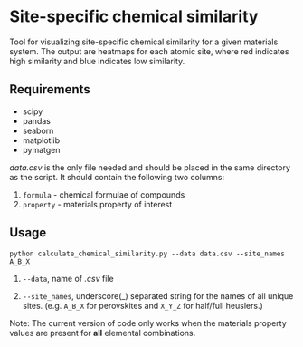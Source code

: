 # Site-specific chemical similarity
Tool for visualizing site-specific chemical similarity for a given materials system.
The output are heatmaps for each atomic site, where red indicates high similarity and blue indicates low similarity.


## Requirements
- scipy
- pandas
- seaborn
- matplotlib
- pymatgen

<em>data.csv</em> is the only file needed and should be placed in the same directory as the script. It should contain the following two columns:
1. `formula` - chemical formulae of compounds
2. `property` - materials property of interest

## Usage


```
python calculate_chemical_similarity.py --data data.csv --site_names A_B_X
```

1. `--data`, name of <em>.csv</em> file

2. `--site_names`, underscore(\_) separated string for the names of all unique sites. (e.g. `A_B_X` for perovskites and `X_Y_Z` for half/full heuslers.)

Note: The current version of code only works when the materials property values are present for **all** elemental combinations.
